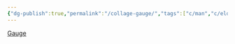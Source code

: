 ```yaml
---
{"dg-publish":true,"permalink":"/collage-gauge/","tags":["c/man","c/elder","c/pressure","c/pipe","c/wall","c/bw"],"created":"2024-01-08T14:19:27.240-05:00","updated":"2024-01-08T14:19:58.700-05:00"}
---
```



[Gauge](https://www.instagram.com/p/CnxGZ2kOQJj/)
